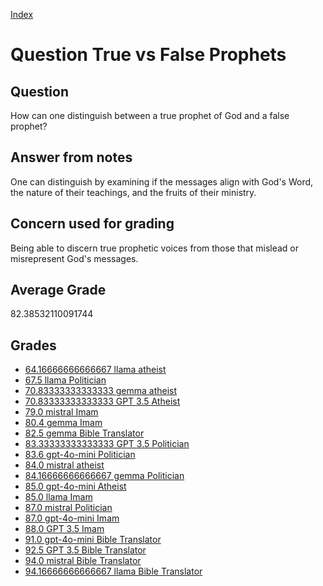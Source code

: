 
[Index](../../index.md)
# Question True vs False Prophets
## Question
How can one distinguish between a true prophet of God and a false prophet?

## Answer from notes
One can distinguish by examining if the messages align with God's Word, the nature of their teachings, and the fruits of their ministry.

## Concern used for grading
Being able to discern true prophetic voices from those that mislead or misrepresent God's messages.

## Average Grade
82.38532110091744

## Grades
 * [64.16666666666667 llama atheist](../answers/llama_atheist/True_vs_False_Prophets.md)
 * [67.5 llama Politician](../answers/llama_Politician/True_vs_False_Prophets.md)
 * [70.83333333333333 gemma atheist](../answers/gemma_atheist/True_vs_False_Prophets.md)
 * [70.83333333333333 GPT 3.5 Atheist](../answers/GPT_3.5_Atheist/True_vs_False_Prophets.md)
 * [79.0 mistral Imam](../answers/mistral_Imam/True_vs_False_Prophets.md)
 * [80.4 gemma Imam](../answers/gemma_Imam/True_vs_False_Prophets.md)
 * [82.5 gemma Bible Translator](../answers/gemma_Bible_Translator/True_vs_False_Prophets.md)
 * [83.33333333333333 GPT 3.5 Politician](../answers/GPT_3.5_Politician/True_vs_False_Prophets.md)
 * [83.6 gpt-4o-mini Politician](../answers/gpt-4o-mini_Politician/True_vs_False_Prophets.md)
 * [84.0 mistral atheist](../answers/mistral_atheist/True_vs_False_Prophets.md)
 * [84.16666666666667 gemma Politician](../answers/gemma_Politician/True_vs_False_Prophets.md)
 * [85.0 gpt-4o-mini Atheist](../answers/gpt-4o-mini_Atheist/True_vs_False_Prophets.md)
 * [85.0 llama Imam](../answers/llama_Imam/True_vs_False_Prophets.md)
 * [87.0 mistral Politician](../answers/mistral_Politician/True_vs_False_Prophets.md)
 * [87.0 gpt-4o-mini Imam](../answers/gpt-4o-mini_Imam/True_vs_False_Prophets.md)
 * [88.0 GPT 3.5 Imam](../answers/GPT_3.5_Imam/True_vs_False_Prophets.md)
 * [91.0 gpt-4o-mini Bible Translator](../answers/gpt-4o-mini_Bible_Translator/True_vs_False_Prophets.md)
 * [92.5 GPT 3.5 Bible Translator](../answers/GPT_3.5_Bible_Translator/True_vs_False_Prophets.md)
 * [94.0 mistral Bible Translator](../answers/mistral_Bible_Translator/True_vs_False_Prophets.md)
 * [94.16666666666667 llama Bible Translator](../answers/llama_Bible_Translator/True_vs_False_Prophets.md)
